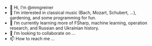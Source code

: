 - 👋 Hi, I’m @mmgreiner
- 👀 I’m interested in classical music (Bach, Mozart, Schubert, ...), gardening, and some programming for fun.
- 🌱 I’m currently learning more of FSharp, machine learning, operation research, and Russian and Ukrainian history.
- 💞️ I’m looking to collaborate on ...
- 📫 How to reach me ...

<!---
mmgreiner/mmgreiner is a ✨ special ✨ repository because its `README.md` (this file) appears on your GitHub profile.
You can click the Preview link to take a look at your changes.
--->
